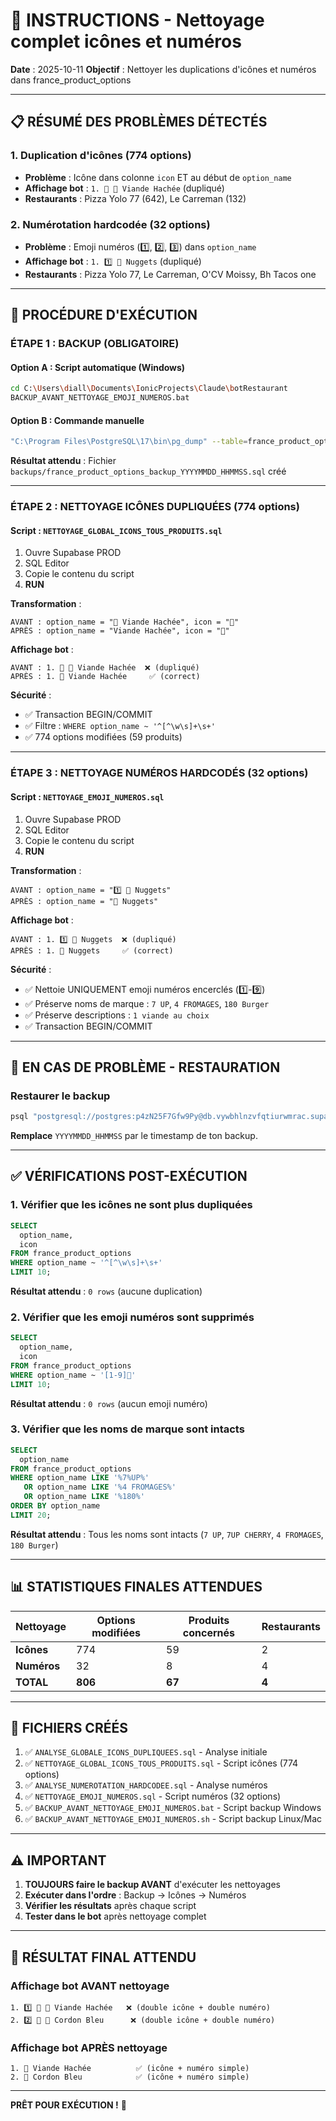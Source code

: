 # 🔧 INSTRUCTIONS - Nettoyage complet icônes et numéros

**Date** : 2025-10-11
**Objectif** : Nettoyer les duplications d'icônes et numéros dans france_product_options

---

## 📋 RÉSUMÉ DES PROBLÈMES DÉTECTÉS

### **1. Duplication d'icônes (774 options)**
- **Problème** : Icône dans colonne `icon` ET au début de `option_name`
- **Affichage bot** : `1. 🥩 🥩 Viande Hachée` (dupliqué)
- **Restaurants** : Pizza Yolo 77 (642), Le Carreman (132)

### **2. Numérotation hardcodée (32 options)**
- **Problème** : Emoji numéros (1️⃣, 2️⃣, 3️⃣) dans `option_name`
- **Affichage bot** : `1. 1️⃣ 🍗 Nuggets` (dupliqué)
- **Restaurants** : Pizza Yolo 77, Le Carreman, O'CV Moissy, Bh Tacos one

---

## 🚀 PROCÉDURE D'EXÉCUTION

### **ÉTAPE 1 : BACKUP (OBLIGATOIRE)**

#### **Option A : Script automatique (Windows)**
```bash
cd C:\Users\diall\Documents\IonicProjects\Claude\botRestaurant
BACKUP_AVANT_NETTOYAGE_EMOJI_NUMEROS.bat
```

#### **Option B : Commande manuelle**
```bash
"C:\Program Files\PostgreSQL\17\bin\pg_dump" --table=france_product_options --data-only "postgresql://postgres:p4zN25F7Gfw9Py@db.vywbhlnzvfqtiurwmrac.supabase.co:5432/postgres" > backups/france_product_options_backup_$(date +%Y%m%d_%H%M%S).sql
```

**Résultat attendu** : Fichier `backups/france_product_options_backup_YYYYMMDD_HHMMSS.sql` créé

---

### **ÉTAPE 2 : NETTOYAGE ICÔNES DUPLIQUÉES (774 options)**

#### **Script** : `NETTOYAGE_GLOBAL_ICONS_TOUS_PRODUITS.sql`

1. Ouvre Supabase PROD
2. SQL Editor
3. Copie le contenu du script
4. **RUN**

**Transformation** :
```
AVANT : option_name = "🥩 Viande Hachée", icon = "🥩"
APRÈS : option_name = "Viande Hachée", icon = "🥩"
```

**Affichage bot** :
```
AVANT : 1. 🥩 🥩 Viande Hachée  ❌ (dupliqué)
APRÈS : 1. 🥩 Viande Hachée     ✅ (correct)
```

**Sécurité** :
- ✅ Transaction BEGIN/COMMIT
- ✅ Filtre : `WHERE option_name ~ '^[^\w\s]+\s+'`
- ✅ 774 options modifiées (59 produits)

---

### **ÉTAPE 3 : NETTOYAGE NUMÉROS HARDCODÉS (32 options)**

#### **Script** : `NETTOYAGE_EMOJI_NUMEROS.sql`

1. Ouvre Supabase PROD
2. SQL Editor
3. Copie le contenu du script
4. **RUN**

**Transformation** :
```
AVANT : option_name = "1️⃣ 🍗 Nuggets"
APRÈS : option_name = "🍗 Nuggets"
```

**Affichage bot** :
```
AVANT : 1. 1️⃣ 🍗 Nuggets  ❌ (dupliqué)
APRÈS : 1. 🍗 Nuggets     ✅ (correct)
```

**Sécurité** :
- ✅ Nettoie UNIQUEMENT emoji numéros encerclés (1️⃣-9️⃣)
- ✅ Préserve noms de marque : `7 UP`, `4 FROMAGES`, `180 Burger`
- ✅ Préserve descriptions : `1 viande au choix`
- ✅ Transaction BEGIN/COMMIT

---

## 🔄 EN CAS DE PROBLÈME - RESTAURATION

### **Restaurer le backup**

```bash
psql "postgresql://postgres:p4zN25F7Gfw9Py@db.vywbhlnzvfqtiurwmrac.supabase.co:5432/postgres" < backups/france_product_options_backup_YYYYMMDD_HHMMSS.sql
```

**Remplace** `YYYYMMDD_HHMMSS` par le timestamp de ton backup.

---

## ✅ VÉRIFICATIONS POST-EXÉCUTION

### **1. Vérifier que les icônes ne sont plus dupliquées**
```sql
SELECT
  option_name,
  icon
FROM france_product_options
WHERE option_name ~ '^[^\w\s]+\s+'
LIMIT 10;
```

**Résultat attendu** : `0 rows` (aucune duplication)

### **2. Vérifier que les emoji numéros sont supprimés**
```sql
SELECT
  option_name,
  icon
FROM france_product_options
WHERE option_name ~ '[1-9]️⃣'
LIMIT 10;
```

**Résultat attendu** : `0 rows` (aucun emoji numéro)

### **3. Vérifier que les noms de marque sont intacts**
```sql
SELECT
  option_name
FROM france_product_options
WHERE option_name LIKE '%7%UP%'
   OR option_name LIKE '%4 FROMAGES%'
   OR option_name LIKE '%180%'
ORDER BY option_name
LIMIT 20;
```

**Résultat attendu** : Tous les noms sont intacts (`7 UP`, `7UP CHERRY`, `4 FROMAGES`, `180 Burger`)

---

## 📊 STATISTIQUES FINALES ATTENDUES

| Nettoyage | Options modifiées | Produits concernés | Restaurants |
|-----------|-------------------|-------------------|-------------|
| **Icônes** | 774 | 59 | 2 |
| **Numéros** | 32 | 8 | 4 |
| **TOTAL** | **806** | **67** | **4** |

---

## 📁 FICHIERS CRÉÉS

1. ✅ `ANALYSE_GLOBALE_ICONS_DUPLIQUEES.sql` - Analyse initiale
2. ✅ `NETTOYAGE_GLOBAL_ICONS_TOUS_PRODUITS.sql` - Script icônes (774 options)
3. ✅ `ANALYSE_NUMEROTATION_HARDCODEE.sql` - Analyse numéros
4. ✅ `NETTOYAGE_EMOJI_NUMEROS.sql` - Script numéros (32 options)
5. ✅ `BACKUP_AVANT_NETTOYAGE_EMOJI_NUMEROS.bat` - Script backup Windows
6. ✅ `BACKUP_AVANT_NETTOYAGE_EMOJI_NUMEROS.sh` - Script backup Linux/Mac

---

## ⚠️ IMPORTANT

1. **TOUJOURS faire le backup AVANT** d'exécuter les nettoyages
2. **Exécuter dans l'ordre** : Backup → Icônes → Numéros
3. **Vérifier les résultats** après chaque script
4. **Tester dans le bot** après nettoyage complet

---

## 🎯 RÉSULTAT FINAL ATTENDU

### **Affichage bot AVANT nettoyage**
```
1. 1️⃣ 🥩 🥩 Viande Hachée   ❌ (double icône + double numéro)
2. 2️⃣ 🍗 🍗 Cordon Bleu      ❌ (double icône + double numéro)
```

### **Affichage bot APRÈS nettoyage**
```
1. 🥩 Viande Hachée          ✅ (icône + numéro simple)
2. 🍗 Cordon Bleu            ✅ (icône + numéro simple)
```

---

**PRÊT POUR EXÉCUTION !** 🚀
